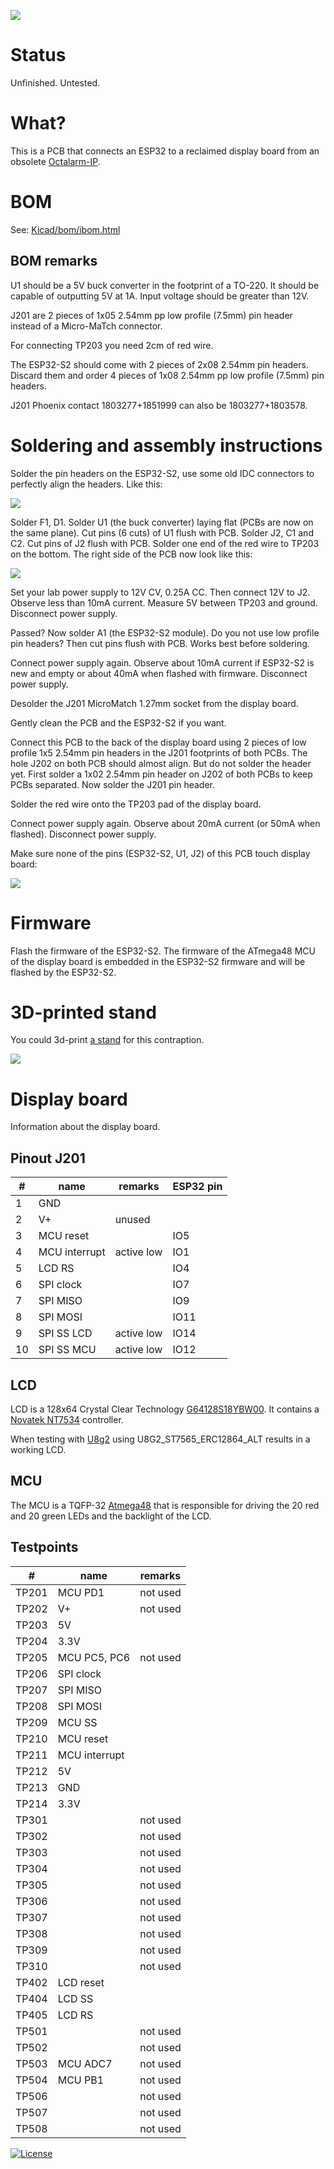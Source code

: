 ![](WiFi-2-OIP-UI.jpg)

# Status

Unfinished. Untested.

# What?

This is a PCB that connects an ESP32 to a reclaimed display board from an obsolete [Octalarm-IP](https://www.adesys.nl/en/product-octalarm-ip-adesys2).

# BOM

See: [Kicad/bom/ibom.html](Kicad/bom/ibom.html)

## BOM remarks

U1 should be a 5V buck converter in the footprint of a TO-220. It should be capable of outputting 5V at 1A. Input voltage should be greater than 12V.

J201 are 2 pieces of 1x05 2.54mm pp low profile (7.5mm) pin header instead of a Micro-MaTch connector.

For connecting TP203 you need 2cm of red wire.

The ESP32-S2 should come with 2 pieces of 2x08 2.54mm pin headers. Discard them and order 4 pieces of 1x08 2.54mm pp low profile (7.5mm) pin headers.

J201 Phoenix contact 1803277+1851999 can also be 1803277+1803578.

# Soldering and assembly instructions

Solder the pin headers on the ESP32-S2, use some old IDC connectors to perfectly align the headers. Like this:

![](esp32-s2-idc.jpg)

Solder F1, D1.  Solder U1 (the buck converter) laying flat (PCBs are now on the same plane). Cut pins (6 cuts) of U1 flush with PCB. Solder J2, C1 and C2. Cut pins of J2 flush with PCB. Solder one end of the red wire to TP203 on the bottom. The right side of the PCB now look like this:

![](WiFi-2-OIP-UI-flat-U1.jpg)

Set your lab power supply to 12V CV, 0.25A CC. Then connect 12V to J2. Observe less than 10mA current. Measure 5V between TP203 and ground. Disconnect power supply.

Passed? Now solder A1 (the ESP32-S2 module). Do you not use low profile pin headers? Then cut pins flush with PCB. Works best before soldering.

Connect power supply again. Observe about 10mA current if ESP32-S2 is new and empty or about 40mA when flashed with firmware. Disconnect power supply.

Desolder the J201 MicroMatch 1.27mm socket from the display board.

Gently clean the PCB and the ESP32-S2 if you want.

Connect this PCB to the back of the display board using 2 pieces of low profile 1x5 2.54mm pin headers in the J201 footprints of both PCBs. The hole J202 on both PCB should almost align. But do not solder the header yet.
First solder a 1x02 2.54mm pin header on J202 of both PCBs to keep PCBs separated. Now solder the J201 pin header.

Solder the red wire onto the TP203 pad of the display board.

Connect power supply again. Observe about 20mA current (or 50mA when flashed). Disconnect power supply.

Make sure none of the pins (ESP32-S2, U1, J2) of this PCB touch display board:

![](WiFi-2-OIP-UI-side.jpg)

# Firmware

Flash the firmware of the ESP32-S2. The firmware of the ATmega48 MCU of the display board is embedded in the  ESP32-S2 firmware and will be flashed by the ESP32-S2.

# 3D-printed stand

You could 3d-print [a stand](3d/WiFi-2-OIP-UI%20stand.stl) for this contraption.

![](3d/WiFi-2-OIP-UI%20stand%20printed.jpg)

# Display board

Information about the display board.

## Pinout J201

| #     | name          | remarks       | ESP32 pin |
| --    | --            | --            | --        |
| 1     | GND           |               |
| 2     | V+            | unused        |
| 3     | MCU reset     |               | IO5
| 4     | MCU interrupt | active low    | IO1
| 5     | LCD RS        |               | IO4
| 6     | SPI clock     |               | IO7
| 7     | SPI MISO      |               | IO9
| 8     | SPI MOSI      |               | IO11
| 9     | SPI SS LCD    | active low    | IO14
| 10    | SPI SS MCU    | active low    | IO12

## LCD

LCD is a 128x64 Crystal Clear Technology [G64128S18YBW00](https://www.arrow.com/en/products/g64128s18ybw00/crystal-clear-technology-sdn-bhd). It contains a [Novatek NT7534](https://www.crystalfontz.com/controllers/Novatek/NT7534/) controller.

When testing with [U8g2](https://github.com/olikraus/u8g2) using U8G2_ST7565_ERC12864_ALT results in a working LCD.

## MCU

The MCU is a TQFP-32 [Atmega48](https://www.microchip.com/en-us/product/atmega48) that is responsible for driving the 20 red and 20 green LEDs and the backlight of the LCD.

## Testpoints

| #     | name          | remarks   |
| --    | --            | --        |
| TP201 | MCU PD1       | not used
| TP202 | V+            | not used
| TP203 | 5V
| TP204 | 3.3V
| TP205 | MCU PC5, PC6  | not used
| TP206 | SPI clock
| TP207 | SPI MISO
| TP208 | SPI MOSI
| TP209 | MCU SS
| TP210 | MCU reset
| TP211 | MCU interrupt
| TP212 | 5V
| TP213 | GND
| TP214 | 3.3V
| TP301 |               | not used
| TP302 |               | not used
| TP303 |               | not used
| TP304 |               | not used
| TP305 |               | not used
| TP306 |               | not used
| TP307 |               | not used
| TP308 |               | not used
| TP309 |               | not used
| TP310 |               | not used
| TP402 | LCD reset
| TP404 | LCD SS
| TP405 | LCD RS
| TP501 |               | not used
| TP502 |               | not used
| TP503 | MCU ADC7      | not used
| TP504 | MCU PB1       | not used
| TP506 |               | not used
| TP507 |               | not used
| TP508 |               | not used

[![License](https://img.shields.io/badge/License-Apache%202.0-blue.svg)](https://opensource.org/licenses/Apache-2.0)